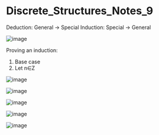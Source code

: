 # Discrete_Structures_Notes_9
Deduction: General -> Special
Induction: Special -> General

![image](https://user-images.githubusercontent.com/89417727/154706401-9acaee8a-0ab5-4511-ab28-5cc0770287ea.png)

Proving an induction:
1. Base case
2. Let n∈Z


![image](https://user-images.githubusercontent.com/89417727/160408697-3b231846-a371-4f1d-b731-c23598833c9b.png)

![image](https://user-images.githubusercontent.com/89417727/160410074-6067be9c-e86a-4b00-8b5b-76bc90c77fc9.png)

![image](https://user-images.githubusercontent.com/89417727/160412134-8f584671-3af8-426b-8ca3-08cef5618f6d.png)

![image](https://user-images.githubusercontent.com/89417727/160416638-e25ee17b-cf0d-4c9f-8b8c-6862098e8457.png)

![image](https://user-images.githubusercontent.com/89417727/162446212-63d5aa3f-ea5e-4000-88e5-f0e1ecb82d6a.png)

